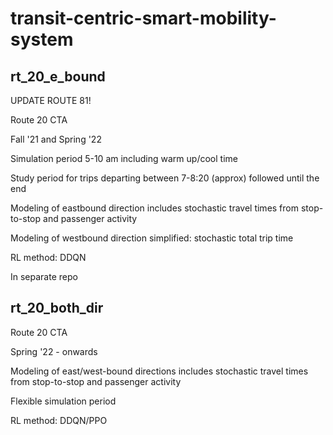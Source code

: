 # transit-centric-smart-mobility-system
## rt_20_e_bound

UPDATE ROUTE 81!

Route 20 CTA

Fall '21 and Spring '22 

Simulation period 5-10 am including warm up/cool time

Study period for trips departing between 7-8:20 (approx) followed until the end 

Modeling of eastbound direction includes stochastic travel times from stop-to-stop and passenger activity

Modeling of westbound direction simplified: stochastic total trip time 

RL method: DDQN 

In separate repo

## rt_20_both_dir

Route 20 CTA

Spring '22 - onwards

Modeling of east/west-bound directions includes stochastic travel times from stop-to-stop and passenger activity

Flexible simulation period

RL method: DDQN/PPO